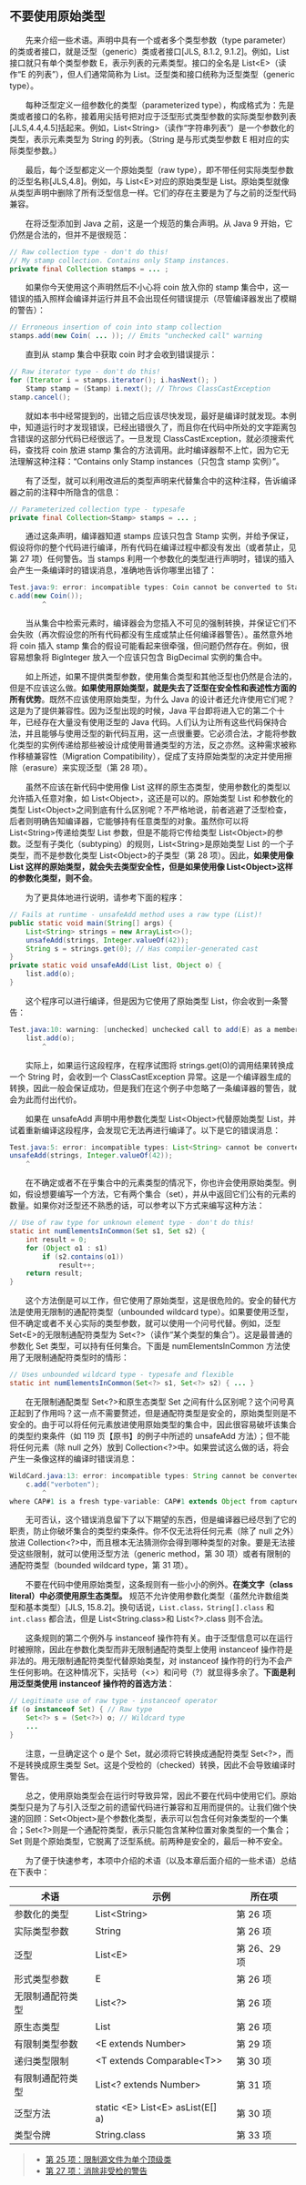 ## 不要使用原始类型

&emsp;&emsp;先来介绍一些术语。声明中具有一个或者多个类型参数（type parameter）的类或者接口，就是泛型（generic）类或者接口[JLS, 8.1.2, 9.1.2]。例如，List 接口就只有单个类型参数 E，表示列表的元素类型。接口的全名是 List\<E\>（读作“E 的列表”），但人们通常简称为 List。泛型类和接口统称为泛型类型（generic type）。

&emsp;&emsp;每种泛型定义一组参数化的类型（parameterized type），构成格式为：先是类或者接口的名称，接着用尖括号把对应于泛型形式类型参数的实际类型参数列表\[JLS,4.4,4.5\]括起来。例如，List\<String\>（读作“字符串列表”）是一个参数化的类型，表示元素类型为 String 的列表。（String 是与形式类型参数 E 相对应的实际类型参数。）

&emsp;&emsp;最后，每个泛型都定义一个原始类型（raw type），即不带任何实际类型参数的泛型名称\[JLS,4.8\]。例如，与 List\<E\>对应的原始类型是 List。原始类型就像从类型声明中删除了所有泛型信息一样。它们的存在主要是为了与之前的泛型代码兼容。

&emsp;&emsp;在将泛型添加到 Java 之前，这是一个规范的集合声明。从 Java 9 开始，它仍然是合法的，但并不是很规范：

```java
// Raw collection type - don't do this!
// My stamp collection. Contains only Stamp instances.
private final Collection stamps = ... ;
```

&emsp;&emsp;如果你今天使用这个声明然后不小心将 coin 放入你的 stamp 集合中，这一错误的插入照样会编译并运行并且不会出现任何错误提示（尽管编译器发出了模糊的警告）：

```java
// Erroneous insertion of coin into stamp collection
stamps.add(new Coin( ... )); // Emits "unchecked call" warning
```

&emsp;&emsp;直到从 stamp 集合中获取 coin 时才会收到错误提示：

```java
// Raw iterator type - don't do this!
for (Iterator i = stamps.iterator(); i.hasNext(); )
    Stamp stamp = (Stamp) i.next(); // Throws ClassCastException
stamp.cancel();
```

&emsp;&emsp;就如本书中经常提到的，出错之后应该尽快发现，最好是编译时就发现。本例中，知道运行时才发现错误，已经出错很久了，而且你在代码中所处的文字距离包含错误的这部分代码已经很远了。一旦发现 ClassCastException，就必须搜索代码，查找将 coin 放进 stamp 集合的方法调用。此时编译器帮不上忙，因为它无法理解这种注释：“Contains only Stamp instances（只包含 stamp 实例）”。

&emsp;&emsp;有了泛型，就可以利用改进后的类型声明来代替集合中的这种注释，告诉编译器之前的注释中所隐含的信息：

```java
// Parameterized collection type - typesafe
private final Collection<Stamp> stamps = ... ;
```

&emsp;&emsp;通过这条声明，编译器知道 stamps 应该只包含 Stamp 实例，并给予保证，假设将你的整个代码进行编译，所有代码在编译过程中都没有发出（或者禁止，见第 27 项）任何警告。当 stamps 利用一个参数化的类型进行声明时，错误的插入会产生一条编译时的错误消息，准确地告诉你哪里出错了：

```java
Test.java:9: error: incompatible types: Coin cannot be converted to Stamp
c.add(new Coin());
        ^
```

&emsp;&emsp;当从集合中检索元素时，编译器会为您插入不可见的强制转换，并保证它们不会失败（再次假设您的所有代码都没有生成或禁止任何编译器警告）。虽然意外地将 coin 插入 stamp 集合的假设可能看起来很牵强，但问题仍然存在。例如，很容易想象将 BigInteger 放入一个应该只包含 BigDecimal 实例的集合中。

&emsp;&emsp;如上所述，如果不提供类型参数，使用集合类型和其他泛型也仍然是合法的，但是不应该这么做。**如果使用原始类型，就是失去了泛型在安全性和表述性方面的所有优势**。既然不应该使用原始类型，为什么 Java 的设计者还允许使用它们呢？这是为了提供兼容性。因为泛型出现的时候，Java 平台即将进入它的第二个十年，已经存在大量没有使用泛型的 Java 代码。人们认为让所有这些代码保持合法，并且能够与使用泛型的新代码互用，这一点很重要。它必须合法，才能将参数化类型的实例传递给那些被设计成使用普通类型的方法，反之亦然。这种需求被称作移植兼容性（Migration Compatibility），促成了支持原始类型的决定并使用擦除（erasure）来实现泛型（第 28 项）。

&emsp;&emsp;虽然不应该在新代码中使用像 List 这样的原生态类型，使用参数化的类型以允许插入任意对象，如 List\<Object\>，这还是可以的。原始类型 List 和参数化的类型 List\<Object\>之间到底有什么区别呢？不严格地说，前者逃避了泛型检查，后者则明确告知编译器，它能够持有任意类型的对象。虽然你可以将 List\<String\>传递给类型 List 参数，但是不能将它传给类型 List\<Object\>的参数。泛型有子类化（subtyping）的规则，List\<String\>是原始类型 List 的一个子类型，而不是参数化类型 List\<Object\>的子类型（第 28 项）。因此，**如果使用像 List 这样的原始类型，就会失去类型安全性，但是如果使用像 List\<Object\>这样的参数化类型，则不会**。

&emsp;&emsp;为了更具体地进行说明，请参考下面的程序：

```java
// Fails at runtime - unsafeAdd method uses a raw type (List)!
public static void main(String[] args) {
    List<String> strings = new ArrayList<>();
    unsafeAdd(strings, Integer.valueOf(42));
    String s = strings.get(0); // Has compiler-generated cast
}
private static void unsafeAdd(List list, Object o) {
    list.add(o);
}
```

&emsp;&emsp;这个程序可以进行编译，但是因为它使用了原始类型 List，你会收到一条警告：

```java
Test.java:10: warning: [unchecked] unchecked call to add(E) as a member of the raw type List
    list.add(o);
        ^
```

&emsp;&emsp;实际上，如果运行这段程序，在程序试图将 strings.get(0)的调用结果转换成一个 String 时，会收到一个 ClassCastException 异常。这是一个编译器生成的转换，因此一般会保证成功，但是我们在这个例子中忽略了一条编译器的警告，就会为此而付出代价。

&emsp;&emsp;如果在 unsafeAdd 声明中用参数化类型 List\<Object\>代替原始类型 List，并试着重新编译这段程序，会发现它无法再进行编译了。以下是它的错误消息：

```java
Test.java:5: error: incompatible types: List<String> cannot be converted to List<Object>
unsafeAdd(strings, Integer.valueOf(42));
    ^
```

&emsp;&emsp;在不确定或者不在乎集合中的元素类型的情况下，你也许会使用原始类型。例如，假设想要编写一个方法，它有两个集合（set），并从中返回它们公有的元素的数量。如果你对泛型还不熟悉的话，可以参考以下方式来编写这种方法：

```java
// Use of raw type for unknown element type - don't do this!
static int numElementsInCommon(Set s1, Set s2) {
    int result = 0;
    for (Object o1 : s1)
        if (s2.contains(o1))
            result++;
    return result;
}
```

&emsp;&emsp;这个方法倒是可以工作，但它使用了原始类型，这是很危险的。安全的替代方法是使用无限制的通配符类型（unbounded wildcard type）。如果要使用泛型，但不确定或者不关心实际的类型参数，就可以使用一个问号代替。例如，泛型 Set\<E\>的无限制通配符类型为 Set\<?\>（读作“某个类型的集合”）。这是最普通的参数化 Set 类型，可以持有任何集合。下面是 numElementsInCommon 方法使用了无限制通配符类型时的情形：

```java
// Uses unbounded wildcard type - typesafe and flexible
static int numElementsInCommon(Set<?> s1, Set<?> s2) { ... }
```

&emsp;&emsp;在无限制通配类型 Set\<?\>和原生态类型 Set 之间有什么区别呢？这个问号真正起到了作用吗？这一点不需要赘述，但是通配符类型是安全的，原始类型则是不安全的。由于可以将任何元素放进使用原始类型的集合中，因此很容易破坏该集合的类型约束条件（如 119 页【原书】的例子中所述的 unsafeAdd 方法）；但不能将任何元素（除 null 之外）放到 Collection\<?\>中。如果尝试这么做的话，将会产生一条像这样的编译时错误消息：

```java
WildCard.java:13: error: incompatible types: String cannot be converted to CAP#1
    c.add("verboten");
        ^
where CAP#1 is a fresh type-variable: CAP#1 extends Object from capture of ?
```

&emsp;&emsp;无可否认，这个错误消息留下了以下期望的东西，但是编译器已经尽到了它的职责，防止你破坏集合的类型约束条件。你不仅无法将任何元素（除了 null 之外）放进 Collection\<?\>中，而且根本无法猜测你会得到哪种类型的对象。要是无法接受这些限制，就可以使用泛型方法（generic method，第 30 项）或者有限制的通配符类型（bounded wildcard type，第 31 项）。

&emsp;&emsp;不要在代码中使用原始类型，这条规则有一些小小的例外。**在类文字（class literal）中必须使用原生态类型。** 规范不允许使用参数化类型（虽然允许数组类型和基本类型）\[JLS, 15.8.2\]。换句话说，`List.class，String[].class` 和 `int.class` 都合法，但是 List\<String.class\>和 List\<?\>.class 则不合法。

&emsp;&emsp;这条规则的第二个例外与 instanceof 操作符有关。由于泛型信息可以在运行时被擦除，因此在参数化类型而非无限制通配符类型上使用 instanceof 操作符是非法的。用无限制通配符类型代替原始类型，对 instanceof 操作符的行为不会产生任何影响。在这种情况下，尖括号（<>）和问号（?）就显得多余了。**下面是利用泛型类使用 instanceof 操作符的首选方法**：

```java
// Legitimate use of raw type - instanceof operator
if (o instanceof Set) { // Raw type
    Set<?> s = (Set<?>) o; // Wildcard type
    ...
}
```

&emsp;&emsp;注意，一旦确定这个 o 是个 Set，就必须将它转换成通配符类型 Set\<?\>，而不是转换成原生类型 Set。这是个受检的（checked）转换，因此不会导致编译时警告。

&emsp;&emsp;总之，使用原始类型会在运行时导致异常，因此不要在代码中使用它们。原始类型只是为了与引入泛型之前的遗留代码进行兼容和互用而提供的。让我们做个快速的回顾：Set\<Object\>是个参数化类型，表示可以包含任何对象类型的一个集合；Set\<?\>则是一个通配符类型，表示只能包含某种位置对象类型的一个集合；Set 则是个原始类型，它脱离了泛型系统。前两种是安全的，最后一种不安全。

&emsp;&emsp;为了便于快速参考，本项中介绍的术语（以及本章后面介绍的一些术语）总结在下表中：

| 术语             | 示例                                   | 所在项       |
| ---------------- | -------------------------------------- | ------------ |
| 参数化的类型     | List\<String\>                         | 第 26 项     |
| 实际类型参数     | String                                 | 第 26 项     |
| 泛型             | List\<E\>                              | 第 26、29 项 |
| 形式类型参数     | E                                      | 第 26 项     |
| 无限制通配符类型 | List\<?\>                              | 第 26 项     |
| 原生态类型       | List                                   | 第 26 项     |
| 有限制类型参数   | \<E extends Number\>                   | 第 29 项     |
| 递归类型限制     | \<T extends Comparable\<T\>\>          | 第 30 项     |
| 有限制通配符类型 | List\<? extends Number\>               | 第 31 项     |
| 泛型方法         | static \<E\> List\<E\> asList(E\[\] a) | 第 30 项     |
| 类型令牌         | String.class                           | 第 33 项     |

> - [第 25 项：限制源文件为单个顶级类](https://gitee.com/lin-mt/effective-java-third-edition/blob/master/第04章：类和接口/第25项：限制源文件只有一个顶级类.md)
> - [第 27 项：消除非受检的警告](https://gitee.com/lin-mt/effective-java-third-edition/blob/master/第05章：泛型/第27项：消除非受检警告.md)
